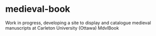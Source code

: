# medieval-book
Work in progress, developing a site to display and catalogue medieval manuscripts at Carleton University (Ottawa)
MdvlBook
